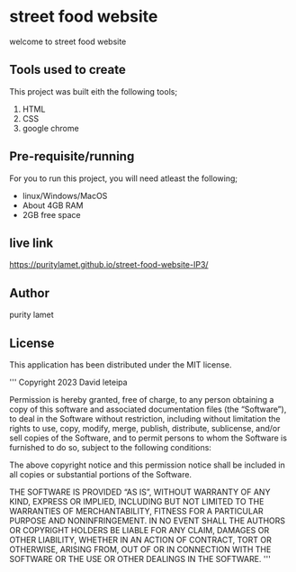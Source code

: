 # street food website
welcome to street food website 

## Tools used to create
This project was built eith the following tools;

1. HTML
2. CSS
3. google chrome


## Pre-requisite/running
For you to run this project, you will need atleast the following;

- linux/Windows/MacOS
- About 4GB RAM
- 2GB free space

## live link
https://puritylamet.github.io/street-food-website-IP3/
## Author
purity lamet

## License
This application has been distributed under the MIT license.

'''
Copyright 2023 David leteipa

Permission is hereby granted, free of charge, to any person obtaining a copy of this software and associated documentation files (the “Software”), to deal in the Software without restriction, including without limitation the rights to use, copy, modify, merge, publish, distribute, sublicense, and/or sell copies of the Software, and to permit persons to whom the Software is furnished to do so, subject to the following conditions:

The above copyright notice and this permission notice shall be included in all copies or substantial portions of the Software.

THE SOFTWARE IS PROVIDED “AS IS”, WITHOUT WARRANTY OF ANY KIND, EXPRESS OR IMPLIED, INCLUDING BUT NOT LIMITED TO THE WARRANTIES OF MERCHANTABILITY, FITNESS FOR A PARTICULAR PURPOSE AND NONINFRINGEMENT. IN NO EVENT SHALL THE AUTHORS OR COPYRIGHT HOLDERS BE LIABLE FOR ANY CLAIM, DAMAGES OR OTHER LIABILITY, WHETHER IN AN ACTION OF CONTRACT, TORT OR OTHERWISE, ARISING FROM, OUT OF OR IN CONNECTION WITH THE SOFTWARE OR THE USE OR OTHER DEALINGS IN THE SOFTWARE.
'''



